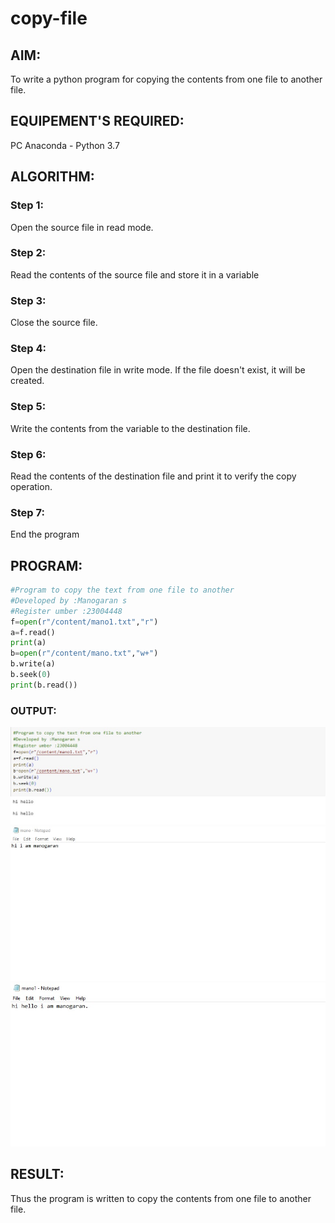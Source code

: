 # copy-file
## AIM:
To write a python program for copying the contents from one file to another file.
## EQUIPEMENT'S REQUIRED: 
PC
Anaconda - Python 3.7
## ALGORITHM: 
### Step 1:
Open the source file in read mode.
### Step 2:
Read the contents of the source file and store it in a variable
### Step 3:
Close the source file.
### Step 4:
Open the destination file in write mode. If the file doesn't exist, it will be created.
### Step 5:
Write the contents from the variable to the destination file.
### Step 6:
Read the contents of the destination file and print it to verify the copy operation.
### Step 7:
End the program
## PROGRAM:
```python
#Program to copy the text from one file to another
#Developed by :Manogaran s
#Register umber :23004448
f=open(r"/content/mano1.txt","r")
a=f.read()
print(a)
b=open(r"/content/mano.txt","w+")
b.write(a)
b.seek(0)
print(b.read())
```
### OUTPUT:
![output](/copy%20file.jpg)
![output](/copy%20file%202.jpg)
![output](/copy%20file1.jpg)

## RESULT:
Thus the program is written to copy the contents from one file to another file.